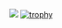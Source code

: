 
![](https://komarev.com/ghpvc/?username=BreezeDE)
[![trophy](https://github-profile-trophy.vercel.app/?username=BreezeDE)](https://github.com/ryo-ma/github-profile-trophy)
